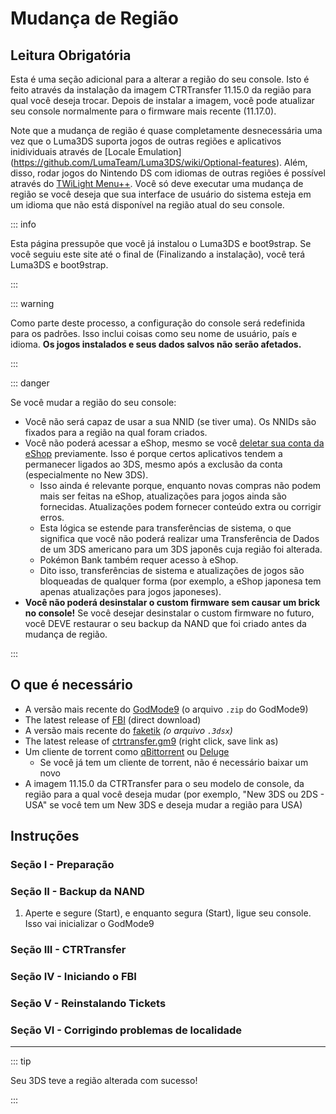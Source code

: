 # Mudança de Região

## Leitura Obrigatória

Esta é uma seção adicional para a alterar a região do seu console. Isto é feito através da instalação da imagem CTRTransfer 11.15.0 da região para qual você deseja trocar. Depois de instalar a imagem, você pode atualizar seu console normalmente para o firmware mais recente (11.17.0).

Note que a mudança de região é quase completamente desnecessária uma vez que o Luma3DS suporta jogos de outras regiões e aplicativos inidividuais através de [Locale Emulation]
(https://github.com/LumaTeam/Luma3DS/wiki/Optional-features). Além, disso, rodar jogos do Nintendo DS com idiomas de outras regiões é possível através do [TWiLight Menu++](https://github.com/DS-Homebrew/TWiLightMenu/releases). Você só deve executar uma mudança de região se você deseja que sua interface de usuário do sistema esteja em um idioma que não está disponível na região atual do seu console.

::: info

Esta página pressupõe que você já instalou o Luma3DS e boot9strap. Se você seguiu este site até o final de (Finalizando a instalação), você terá Luma3DS e boot9strap.

:::

::: warning

Como parte deste processo, a configuração do console será redefinida para os padrões. Isso inclui coisas como seu nome de usuário, país e idioma. **Os jogos instalados e seus dados salvos não serão afetados.**

:::

::: danger

Se você mudar a região do seu console:

- Você não será capaz de usar a sua NNID (se tiver uma). Os NNIDs são fixados para a região na qual foram criados.
- Você não poderá acessar a eShop, mesmo se você [deletar sua conta da eShop](https://en-americas-support.nintendo.com/app/answers/detail/a_id/74/~/how-to-delete-a-nintendo-eshop-account) previamente. Isso é porque certos aplicativos tendem a permanecer ligados ao 3DS, mesmo após a exclusão da conta (especialmente no New 3DS).
  - Isso ainda é relevante porque, enquanto novas compras não podem mais ser feitas na eShop, atualizações para jogos ainda são fornecidas. Atualizações podem fornecer conteúdo extra ou corrigir erros.
  - Esta lógica se estende para transferências de sistema, o que significa que você não poderá realizar uma Transferência de Dados de um 3DS americano para um 3DS japonês cuja região foi alterada.
  - Pokémon Bank também requer acesso à eShop.
  - Dito isso, transferências de sistema e atualizações de jogos são bloqueadas de qualquer forma (por exemplo, a eShop japonesa tem apenas atualizações para jogos japoneses).
- **Você não poderá desinstalar o custom firmware sem causar um brick no console!** Se você desejar desinstalar o custom firmware no futuro, você DEVE restaurar o seu backup da NAND que foi criado antes da mudança de região.

:::

## O que é necessário

- A versão mais recente do [GodMode9](https://github.com/d0k3/GodMode9/releases/latest) (o arquivo `.zip` do GodMode9)
- The latest release of [FBI](https://github.com/nh-server/FBI-NH/releases/download/2.6.1/FBI.3dsx) (direct download)
- A versão mais recente do [faketik](https://github.com/ihaveamac/faketik/releases/latest) _(o arquivo `.3dsx`)_
- The latest release of [ctrtransfer.gm9](https://raw.githubusercontent.com/nh-server/scripts/refs/heads/main/3DS/ctrtransfer.gm9) (right click, save link as)
- Um cliente de torrent como [qBittorrent](https://www.qbittorrent.org/download.php) ou [Deluge](http://dev.deluge-torrent.org/wiki/Download)
  - Se você já tem um cliente de torrent, não é necessário baixar um novo
- A imagem 11.15.0 da CTRTransfer para o seu modelo de console, da região para a qual você deseja mudar (por exemplo, "New 3DS ou 2DS - USA" se você tem um New 3DS e deseja mudar a região para USA)

<!--@include: ./_include/ctrtransfer-images.md -->

## Instruções

### Seção I - Preparação

<!--@include: ./_include/ctrtransfer-prep.md -->

### Seção II - Backup da NAND

1. Aperte e segure (Start), e enquanto segura (Start), ligue seu console. Isso vai inicializar o GodMode9

<!--@include: ./_include/nand-backup.md -->

### Seção III - CTRTransfer

<!--@include: ./_include/ctrtransfer-main.md -->

### Seção IV - Iniciando o FBI

<!--@include: ./_include/launch-hbl-dlp.md -->

### Seção V - Reinstalando Tickets

<!--@include: ./_include/ctrtransfer-ticket-copy.md -->

### Seção VI - Corrigindo problemas de localidade

<!--@include: ./_include/ctrnand-datayeet.md -->

___

::: tip

Seu 3DS teve a região alterada com sucesso!

:::
